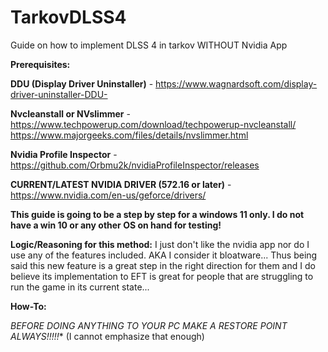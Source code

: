 # TarkovDLSS4
Guide on how to implement DLSS 4 in tarkov WITHOUT Nvidia App

**Prerequisites:**

**DDU (Display Driver Uninstaller)** - https://www.wagnardsoft.com/display-driver-uninstaller-DDU-


**Nvcleanstall or NVslimmer** - 
https://www.techpowerup.com/download/techpowerup-nvcleanstall/ 
https://www.majorgeeks.com/files/details/nvslimmer.html



**Nvidia Profile Inspector** - https://github.com/Orbmu2k/nvidiaProfileInspector/releases



**CURRENT/LATEST NVIDIA DRIVER (572.16 or later)** - https://www.nvidia.com/en-us/geforce/drivers/





**This guide is going to be a step by step for a windows 11 only. I do not have a win 10 or any other OS on hand for testing!**

**Logic/Reasoning for this method:** I just don't like the nvidia app nor do I use any of the features included. AKA I consider it bloatware...
Thus being said this new feature is a great step in the right direction for them and I do believe its implementation to EFT is great for people that are struggling to run the game in its current state...


**How-To:**

*BEFORE DOING ANYTHING TO YOUR PC MAKE A RESTORE POINT ALWAYS!!!!!** (I cannot emphasize that enough) 
